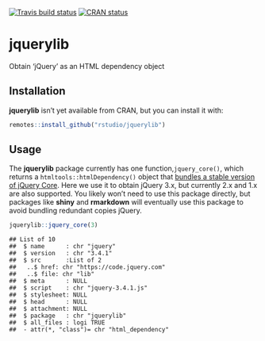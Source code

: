 
<!-- badges: start -->

[![Travis build
status](https://travis-ci.org/rstudio/jquerylib.svg?branch=master)](https://travis-ci.org/rstudio/jquerylib)
[![CRAN
status](https://www.r-pkg.org/badges/version/jquerylib)](https://CRAN.R-project.org/package=jquerylib)
<!-- badges: end -->

# jquerylib

Obtain ‘jQuery’ as an HTML dependency object

## Installation

**jquerylib** isn’t yet available from CRAN, but you can install it
with:

``` r
remotes::install_github("rstudio/jquerylib")
```

## Usage

The **jquerylib** package currently has one function,`jquery_core()`,
which returns a `htmltools::htmlDependency()` object that [bundles a
stable version of jQuery Core](https://code.jquery.com/). Here we use it
to obtain jQuery 3.x, but currently 2.x and 1.x are also supported. You
likely won’t need to use this package directly, but packages like
**shiny** and **rmarkdown** will eventually use this package to avoid
bundling redundant copies jQuery.

``` r
jquerylib::jquery_core(3)
```

    ## List of 10
    ##  $ name      : chr "jquery"
    ##  $ version   : chr "3.4.1"
    ##  $ src       :List of 2
    ##   ..$ href: chr "https://code.jquery.com"
    ##   ..$ file: chr "lib"
    ##  $ meta      : NULL
    ##  $ script    : chr "jquery-3.4.1.js"
    ##  $ stylesheet: NULL
    ##  $ head      : NULL
    ##  $ attachment: NULL
    ##  $ package   : chr "jquerylib"
    ##  $ all_files : logi TRUE
    ##  - attr(*, "class")= chr "html_dependency"
